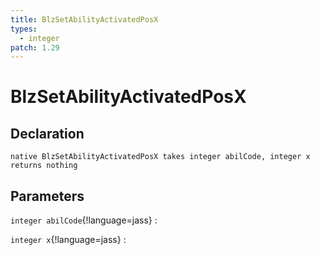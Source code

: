 ```yaml
---
title: BlzSetAbilityActivatedPosX
types:
  - integer
patch: 1.29
---
```


# BlzSetAbilityActivatedPosX

## Declaration

```jass
native BlzSetAbilityActivatedPosX takes integer abilCode, integer x returns nothing
```

## Parameters
`integer abilCode`{!language=jass}
: 

`integer x`{!language=jass}
: 
